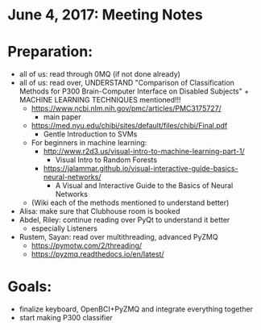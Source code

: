 # June 4, 2017: Meeting Notes

# Preparation:

* all of us: read through 0MQ (if not done already)
* all of us: read over, UNDERSTAND "Comparison of Classification Methods for P300 Brain-Computer Interface on Disabled Subjects" + MACHINE LEARNING TECHNIQUES mentioned!!!
   * https://www.ncbi.nlm.nih.gov/pmc/articles/PMC3175727/
      * main paper
   * https://med.nyu.edu/chibi/sites/default/files/chibi/Final.pdf
      * Gentle Introduction to SVMs
   * For beginners in machine learning:
      * http://www.r2d3.us/visual-intro-to-machine-learning-part-1/
         * Visual Intro to Random Forests
      * https://jalammar.github.io/visual-interactive-guide-basics-neural-networks/
         * A Visual and Interactive Guide to the Basics of Neural Networks
   * (Wiki each of the methods mentioned to understand better)
* Alisa: make sure that Clubhouse room is booked
* Abdel, Riley: continue reading over PyQt to understand it better
  * especially Listeners
* Rustem, Sayan: read over multithreading, advanced PyZMQ
  * https://pymotw.com/2/threading/
  * https://pyzmq.readthedocs.io/en/latest/

# Goals:
  * finalize keyboard, OpenBCI+PyZMQ and integrate everything together
  * start making P300 classifier
